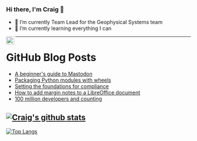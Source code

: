 ### Hi there, I'm Craig 👋

<!--
**CraigTeelFugro/CraigTeelFugro** is a ✨ _special_ ✨ repository because its `README.md` (this file) appears on your GitHub profile.

Here are some ideas to get you started:
-->

- 🔭 I’m currently Team Lead for the Geophysical Systems team
- 🌱 I’m currently learning everything I can

[<img align="left" alt="Craig Teel | LinkedIn" width="22px" src="https://cdn.jsdelivr.net/npm/simple-icons@v3/icons/linkedin.svg" />][linkedin]

---

# GitHub Blog Posts

<!-- BLOG-POST-LIST:START -->
- [A beginner&#39;s guide to Mastodon](https://opensource.com/article/23/1/mastodon-beginners-guide)
- [Packaging Python modules with wheels](https://opensource.com/article/23/1/packaging-python-modules-wheels)
- [Setting the foundations for compliance](https://github.blog/2023-01-26-setting-the-foundations-for-compliance/)
- [How to add margin notes to a LibreOffice document](https://opensource.com/article/23/1/margin-notes-libreoffice-document)
- [100 million developers and counting](https://github.blog/2023-01-25-100-million-developers-and-counting/)
<!-- BLOG-POST-LIST:END -->

## [![Craig's github stats](https://github-readme-stats.vercel.app/api?username=craigteelfugro&show_icons=true&theme=radical)](https://github.com/anuraghazra/github-readme-stats)


[linkedin]: https://linkedin.com/in/craig-teel-b8786771
[![Top Langs](https://github-readme-stats.vercel.app/api/top-langs/?username=craigteelfugro&layout=compact)](https://github.com/anuraghazra/github-readme-stats)

